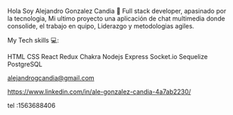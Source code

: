  Hola Soy Alejandro Gonzalez Candia 👋
 Full stack developer, apasinado por la tecnologia,
 Mi ultimo proyecto una aplicación de chat multimedia donde consolide, el trabajo en quipo, 
 Liderazgo y  metodologias agiles. 


My Tech skills 💻:

HTML
CSS
React
Redux
Chakra
Nodejs
Express
Socket.io
Sequelize
PostgreSQL

alejandrogcandia@gmail.com

https://www.linkedin.com/in/ale-gonzalez-candia-4a7ab2230/

tel :1563688406
